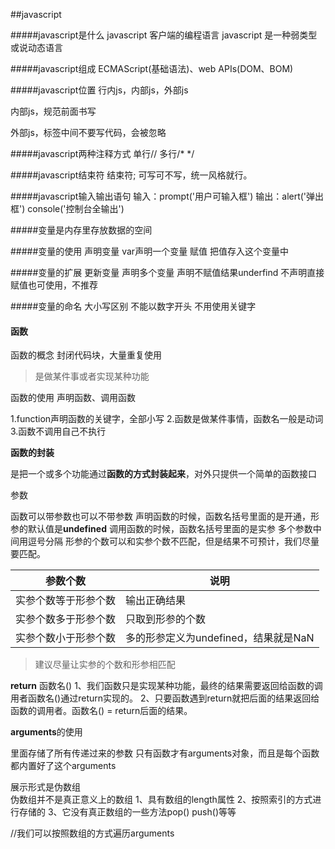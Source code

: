 ##javascript

#####javascript是什么
javascript 客户端的编程语言
javascript 是一种弱类型或说动态语言

#####javascript组成
ECMAScript(基础语法)、web APIs(DOM、BOM)

#####javascript位置
行内js，内部js，外部js

内部js，规范</body>前面书写

外部js，标签中间不要写代码，会被忽略

#####javascript两种注释方式
单行//
多行/*    */

#####javascript结束符
结束符;
可写可不写，统一风格就行。

#####javascript输入输出语句
输入：prompt('用户可输入框')
输出：alert('弹出框')   console('控制台全输出')

#####变量是内存里存放数据的空间

#####变量的使用
声明变量    var声明一个变量
赋值       把值存入这个变量中

#####变量的扩展
更新变量
声明多个变量
声明不赋值结果underfind
不声明直接赋值也可使用，不推荐

#####变量的命名
大小写区别
不能以数字开头
不用使用关键字

#### 函数

函数的概念
封闭代码块，大量重复使用
> 是做某件事或者实现某种功能

函数的使用
声明函数、调用函数

1.function声明函数的关键字，全部小写
2.函数是做某件事情，函数名一般是动词
3.函数不调用自己不执行

**函数的封装**

是把一个或多个功能通过**函数的方式封装起来**，对外只提供一个简单的函数接口

参数

函数可以带参数也可以不带参数
声明函数的时候，函数名括号里面的是开通，形参的默认值是**undefined**
调用函数的时候，函数名括号里面的是实参
多个参数中间用逗号分隔
形参的个数可以和实参个数不匹配，但是结果不可预计，我们尽量要匹配。

| 参数个数             | 说明                                 |
| -------------------- | ------------------------------------ |
| 实参个数等于形参个数 | 输出正确结果                         |
| 实参个数多于形参个数 | 只取到形参的个数                     |
| 实参个数小于形参个数 | 多的形参定义为undefined，结果就是NaN |

> 建议尽量让实参的个数和形参相匹配

**return**
函数名()
1、我们函数只是实现某种功能，最终的结果需要返回给函数的调用者函数名()通过return实现的。
2、只要函数遇到return就把后面的结果返回给函数的调用者。函数名() = return后面的结果。


**arguments**的使用

里面存储了所有传递过来的参数
只有函数才有arguments对象，而且是每个函数都内置好了这个arguments

展示形式是伪数组	
伪数组并不是真正意义上的数组
1、具有数组的length属性
2、按照索引的方式进行存储的
3、它没有真正数组的一些方法pop() push()等等

//我们可以按照数组的方式遍历arguments

 
